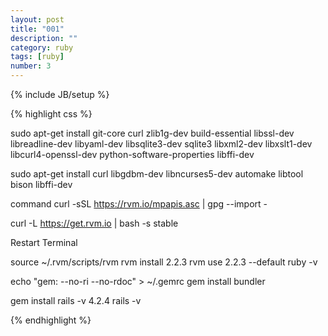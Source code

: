 ```yaml
---
layout: post
title: "001"
description: ""
category: ruby
tags: [ruby]
number: 3
---
```

{% include JB/setup %}

{% highlight css %}

sudo apt-get install git-core curl zlib1g-dev build-essential libssl-dev libreadline-dev libyaml-dev libsqlite3-dev sqlite3 libxml2-dev libxslt1-dev libcurl4-openssl-dev python-software-properties libffi-dev

sudo apt-get install curl libgdbm-dev libncurses5-dev automake libtool bison libffi-dev

command curl -sSL https://rvm.io/mpapis.asc | gpg --import -

curl -L https://get.rvm.io | bash -s stable

Restart Terminal

source ~/.rvm/scripts/rvm
rvm install 2.2.3
rvm use 2.2.3 --default
ruby -v


echo "gem: --no-ri --no-rdoc" > ~/.gemrc
gem install bundler

gem install rails -v 4.2.4
rails -v

{% endhighlight %}